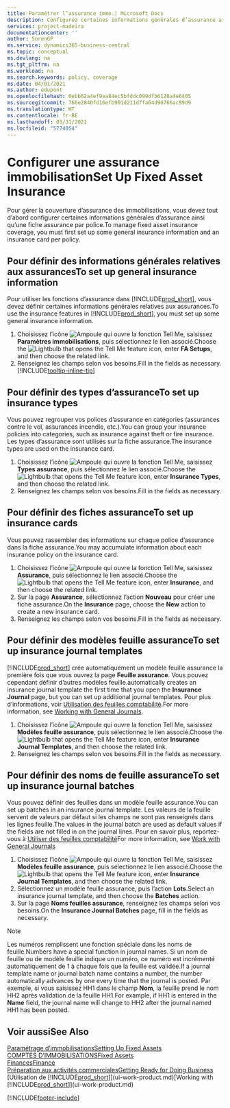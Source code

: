 ```yaml
---
title: Paramétrer l’assurance immo.| Microsoft Docs
description: Configurez certaines informations générales d’assurance ainsi qu’une fiche assurance par police pour gérer la couverture d’assurance des immobilisations.
services: project-madeira
documentationcenter: ''
author: SorenGP
ms.service: dynamics365-business-central
ms.topic: conceptual
ms.devlang: na
ms.tgt_pltfrm: na
ms.workload: na
ms.search.keywords: policy, coverage
ms.date: 04/01/2021
ms.author: edupont
ms.openlocfilehash: 0ebb62a4ef9ea84ec5bfddc099dfb6120a4e6405
ms.sourcegitcommit: 766e2840fd16efb901d211d7fa64d96766ac99d9
ms.translationtype: HT
ms.contentlocale: fr-BE
ms.lasthandoff: 03/31/2021
ms.locfileid: "5774054"
---
```

# <a name="set-up-fixed-asset-insurance"></a><span data-ttu-id="97184-103">Configurer une assurance immobilisation</span><span class="sxs-lookup"><span data-stu-id="97184-103">Set Up Fixed Asset Insurance</span></span>
<span data-ttu-id="97184-104">Pour gérer la couverture d’assurance des immobilisations, vous devez tout d’abord configurer certaines informations générales d’assurance ainsi qu’une fiche assurance par police.</span><span class="sxs-lookup"><span data-stu-id="97184-104">To manage fixed asset insurance coverage, you must first set up some general insurance information and an insurance card per policy.</span></span>

## <a name="to-set-up-general-insurance-information"></a><span data-ttu-id="97184-105">Pour définir des informations générales relatives aux assurances</span><span class="sxs-lookup"><span data-stu-id="97184-105">To set up general insurance information</span></span>
<span data-ttu-id="97184-106">Pour utiliser les fonctions d’assurance dans [!INCLUDE[prod_short](includes/prod_short.md)], vous devez définir certaines informations générales relatives aux assurances.</span><span class="sxs-lookup"><span data-stu-id="97184-106">To use the insurance features in [!INCLUDE[prod_short](includes/prod_short.md)], you must set up some general insurance information.</span></span>  

1. <span data-ttu-id="97184-107">Choisissez l’icône ![Ampoule qui ouvre la fonction Tell Me](media/ui-search/search_small.png "Dites-moi ce que vous voulez faire"), saisissez **Paramètres immobilisations**, puis sélectionnez le lien associé.</span><span class="sxs-lookup"><span data-stu-id="97184-107">Choose the ![Lightbulb that opens the Tell Me feature](media/ui-search/search_small.png "Tell me what you want to do") icon, enter **FA Setups**, and then choose the related link.</span></span>  
2. <span data-ttu-id="97184-108">Renseignez les champs selon vos besoins.</span><span class="sxs-lookup"><span data-stu-id="97184-108">Fill in the fields as necessary.</span></span> [!INCLUDE[tooltip-inline-tip](includes/tooltip-inline-tip_md.md)]  

## <a name="to-set-up-insurance-types"></a><span data-ttu-id="97184-109">Pour définir des types d’assurance</span><span class="sxs-lookup"><span data-stu-id="97184-109">To set up insurance types</span></span>
<span data-ttu-id="97184-110">Vous pouvez regrouper vos polices d’assurance en catégories (assurances contre le vol, assurances incendie, etc.).</span><span class="sxs-lookup"><span data-stu-id="97184-110">You can group your insurance policies into categories, such as insurance against theft or fire insurance.</span></span> <span data-ttu-id="97184-111">Les types d’assurance sont utilisés sur la fiche assurance.</span><span class="sxs-lookup"><span data-stu-id="97184-111">The insurance types are used on the insurance card.</span></span>

1. <span data-ttu-id="97184-112">Choisissez l’icône ![Ampoule qui ouvre la fonction Tell Me](media/ui-search/search_small.png "Dites-moi ce que vous voulez faire"), saisissez **Types assurance**, puis sélectionnez le lien associé.</span><span class="sxs-lookup"><span data-stu-id="97184-112">Choose the ![Lightbulb that opens the Tell Me feature](media/ui-search/search_small.png "Tell me what you want to do") icon, enter **Insurance Types**, and then choose the related link.</span></span>  
2. <span data-ttu-id="97184-113">Renseignez les champs selon vos besoins.</span><span class="sxs-lookup"><span data-stu-id="97184-113">Fill in the fields as necessary.</span></span>

## <a name="to-set-up-insurance-cards"></a><span data-ttu-id="97184-114">Pour définir des fiches assurance</span><span class="sxs-lookup"><span data-stu-id="97184-114">To set up insurance cards</span></span>
<span data-ttu-id="97184-115">Vous pouvez rassembler des informations sur chaque police d’assurance dans la fiche assurance.</span><span class="sxs-lookup"><span data-stu-id="97184-115">You may accumulate information about each insurance policy on the insurance card.</span></span>  

1. <span data-ttu-id="97184-116">Choisissez l’icône ![Ampoule qui ouvre la fonction Tell Me](media/ui-search/search_small.png "Dites-moi ce que vous voulez faire"), saisissez **Assurance**, puis sélectionnez le lien associé.</span><span class="sxs-lookup"><span data-stu-id="97184-116">Choose the ![Lightbulb that opens the Tell Me feature](media/ui-search/search_small.png "Tell me what you want to do") icon, enter **Insurance**, and then choose the related link.</span></span>  
2. <span data-ttu-id="97184-117">Sur la page **Assurance**, sélectionnez l’action **Nouveau** pour créer une fiche assurance.</span><span class="sxs-lookup"><span data-stu-id="97184-117">On the **Insurance** page, choose the **New** action to create a  new insurance card.</span></span>  
3. <span data-ttu-id="97184-118">Renseignez les champs selon vos besoins.</span><span class="sxs-lookup"><span data-stu-id="97184-118">Fill in the fields as necessary.</span></span>

## <a name="to-set-up-insurance-journal-templates"></a><span data-ttu-id="97184-119">Pour définir des modèles feuille assurance</span><span class="sxs-lookup"><span data-stu-id="97184-119">To set up insurance journal templates</span></span>
[!INCLUDE[prod_short](includes/prod_short.md)] <span data-ttu-id="97184-120">crée automatiquement un modèle feuille assurance la première fois que vous ouvrez la page **Feuille assurance**. Vous pouvez cependant définir d’autres modèles feuille.</span><span class="sxs-lookup"><span data-stu-id="97184-120">automatically creates an insurance journal template the first time that you open the **Insurance Journal** page, but you can set up additional journal templates.</span></span> <span data-ttu-id="97184-121">Pour plus d’informations, voir [Utilisation des feuilles comptabilité](ui-work-general-journals.md).</span><span class="sxs-lookup"><span data-stu-id="97184-121">For more information, see [Working with General Journals](ui-work-general-journals.md).</span></span>  

1. <span data-ttu-id="97184-122">Choisissez l’icône ![Ampoule qui ouvre la fonction Tell Me](media/ui-search/search_small.png "Dites-moi ce que vous voulez faire"), saisissez **Modèles feuille assurance**, puis sélectionnez le lien associé.</span><span class="sxs-lookup"><span data-stu-id="97184-122">Choose the ![Lightbulb that opens the Tell Me feature](media/ui-search/search_small.png "Tell me what you want to do") icon, enter **Insurance Journal Templates**, and then choose the related link.</span></span>  
2. <span data-ttu-id="97184-123">Renseignez les champs selon vos besoins.</span><span class="sxs-lookup"><span data-stu-id="97184-123">Fill in the fields as necessary.</span></span>

## <a name="to-set-up-insurance-journal-batches"></a><span data-ttu-id="97184-124">Pour définir des noms de feuille assurance</span><span class="sxs-lookup"><span data-stu-id="97184-124">To set up insurance journal batches</span></span>
<span data-ttu-id="97184-125">Vous pouvez définir des feuilles dans un modèle feuille assurance.</span><span class="sxs-lookup"><span data-stu-id="97184-125">You can set up batches in an insurance journal template.</span></span> <span data-ttu-id="97184-126">Les valeurs de la feuille servent de valeurs par défaut si les champs ne sont pas renseignés dans les lignes feuille.</span><span class="sxs-lookup"><span data-stu-id="97184-126">The values in the journal batch are used as default values if the fields are not filled in on the journal lines.</span></span> <span data-ttu-id="97184-127">Pour en savoir plus, reportez-vous à [Utiliser des feuilles comptabilité](ui-work-general-journals.md)</span><span class="sxs-lookup"><span data-stu-id="97184-127">For more information, see [Work with General Journals](ui-work-general-journals.md)</span></span>  

1. <span data-ttu-id="97184-128">Choisissez l’icône ![Ampoule qui ouvre la fonction Tell Me](media/ui-search/search_small.png "Dites-moi ce que vous voulez faire"), saisissez **Modèles feuille assurance**, puis sélectionnez le lien associé.</span><span class="sxs-lookup"><span data-stu-id="97184-128">Choose the ![Lightbulb that opens the Tell Me feature](media/ui-search/search_small.png "Tell me what you want to do") icon, enter **Insurance Journal Templates**, and then choose the related link.</span></span>  
2. <span data-ttu-id="97184-129">Sélectionnez un modèle feuille assurance, puis l’action **Lots**.</span><span class="sxs-lookup"><span data-stu-id="97184-129">Select an insurance journal template, and then choose the **Batches** action.</span></span>
3. <span data-ttu-id="97184-130">Sur la page **Noms feuilles assurance**, renseignez les champs selon vos besoins.</span><span class="sxs-lookup"><span data-stu-id="97184-130">On the **Insurance Journal Batches** page, fill in the fields as necessary.</span></span>

> [!NOTE]  
>   <span data-ttu-id="97184-131">Les numéros remplissent une fonction spéciale dans les noms de feuille.</span><span class="sxs-lookup"><span data-stu-id="97184-131">Numbers have a special function in journal names.</span></span> <span data-ttu-id="97184-132">Si un nom de feuille ou de modèle feuille indique un numéro, ce numéro est incrémenté automatiquement de 1 à chaque fois que la feuille est validée.</span><span class="sxs-lookup"><span data-stu-id="97184-132">If a journal template name or journal batch name contains a number, the number automatically advances by one every time that the journal is posted.</span></span> <span data-ttu-id="97184-133">Par exemple, si vous saisissez HH1 dans le champ **Nom**, la feuille prend le nom HH2 après validation de la feuille HH1.</span><span class="sxs-lookup"><span data-stu-id="97184-133">For example, if HH1 is entered in the **Name** field, the journal name will change to HH2 after the journal named HH1 has been posted.</span></span>

## <a name="see-also"></a><span data-ttu-id="97184-134">Voir aussi</span><span class="sxs-lookup"><span data-stu-id="97184-134">See Also</span></span>
[<span data-ttu-id="97184-135">Paramétrage d’immobilisations</span><span class="sxs-lookup"><span data-stu-id="97184-135">Setting Up Fixed Assets</span></span>](fa-setup.md)  
[<span data-ttu-id="97184-136">COMPTES D’IMMOBILISATIONS</span><span class="sxs-lookup"><span data-stu-id="97184-136">Fixed Assets</span></span>](fa-manage.md)  
[<span data-ttu-id="97184-137">Finances</span><span class="sxs-lookup"><span data-stu-id="97184-137">Finance</span></span>](finance.md)  
[<span data-ttu-id="97184-138">Préparation aux activités commerciales</span><span class="sxs-lookup"><span data-stu-id="97184-138">Getting Ready for Doing Business</span></span>](ui-get-ready-business.md)  
<span data-ttu-id="97184-139">[Utilisation de [!INCLUDE[prod_short](includes/prod_short.md)]](ui-work-product.md)</span><span class="sxs-lookup"><span data-stu-id="97184-139">[Working with [!INCLUDE[prod_short](includes/prod_short.md)]](ui-work-product.md)</span></span>


[!INCLUDE[footer-include](includes/footer-banner.md)]